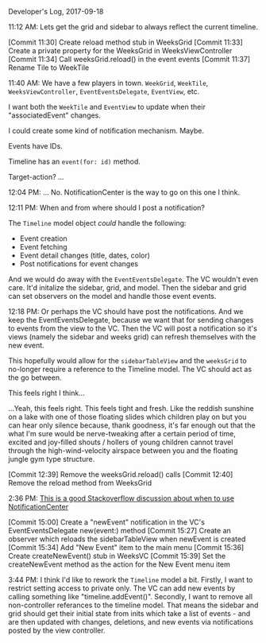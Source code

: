 Developer's Log, 2017-09-18

11:12 AM: Lets get the grid and sidebar to always reflect the current timeline.

[Commit 11:30]    Create reload method stub in WeeksGrid
[Commit 11:33]    Create a private property for the WeeksGrid in WeeksViewController
[Commit 11:34]    Call weeksGrid.reload() in the event events
[Commit 11:37]    Rename Tile to WeekTile

11:40 AM: We have a few players in town. `WeekGrid`, `WeekTile`, `WeeksViewController`, `EventEventsDelegate`, `EventView`, etc.

I want both the `WeekTile` and `EventView` to update when their "associatedEvent" changes.

I could create some kind of notification mechanism. Maybe.

Events have IDs.

Timeline has an `event(for: id)` method.

Target-action? ...

12:04 PM: ... No. NotificationCenter is the way to go on this one I think.

12:11 PM: When and from where should I post a notification?

The `Timeline` model object *could* handle the following:
- Event creation
- Event fetching
- Event detail changes (title, dates, color)
- Post notifications for event changes

And we would do away with the `EventEventsDelegate`. The VC wouldn't even care. It'd initalize the sidebar, grid, and model. Then the sidebar and grid can set observers on the model and handle those event events.

12:18 PM: Or perhaps the VC should have post the notifications. And we keep the EventEventsDelegate, because we want that for sending changes to events from the view to the VC. Then the VC will post a notification so it's views (namely the sidebar and weeks grid) can refresh themselves with the new event.

This hopefully would allow for the `sidebarTableView` and the `weeksGrid` to no-longer require a reference to the Timeline model. The VC should act as the go between.

This feels right I think...

...Yeah, this feels right. This feels tight and fresh. Like the reddish sunshine on a lake with one of those floating slides which children play on but you can hear only silence because, thank goodness, it's far enough out that the what I'm sure would be nerve-tweaking after a certain period of time, excited and joy-filled shouts / hollers of young children cannot travel through the high-wind-velocity airspace between you and the floating jungle gym type structure.

[Commit 12:39]    Remove the weeksGrid.reload() calls
[Commit 12:40]    Remove the reload method from WeeksGrid

2:36 PM: [This is a good Stackoverflow discussion about when to use NotificationCenter](https://stackoverflow.com/questions/10836463/when-to-use-nsnotificationcenter)

[Commit 15:00]    Create a "newEvent" notification in the VC's EventEventsDelegate new(event:) method
[Commit 15:27]    Create an observer which reloads the sidebarTableView when newEvent is created
[Commit 15:34]    Add "New Event" item to the main menu
[Commit 15:36]    Create createNewEvent() stub in WeeksVC
[Commit 15:39]    Set the createNewEvent method as the action for the New Event menu item

3:44 PM: I think I'd like to rework the `Timeline` model a bit. Firstly, I want to restrict setting access to private only. The VC can add new events by calling something like "timeline.addEvent()". Secondly, I want to remove all non-controller referances to the timeline model. That means the sidebar and grid should get their initial state from inits which take a list of events - and are then updated with changes, deletions, and new events via notifications posted by the view controller.
